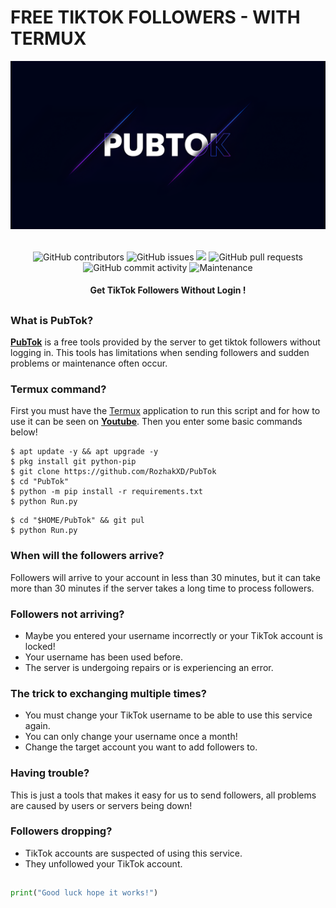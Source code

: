# FREE TIKTOK FOLLOWERS - WITH TERMUX
<div align="center">
  <img src="Data/PubTok.png">
  <br>
  <br>
  <p>
    <img alt="GitHub contributors" src="https://img.shields.io/github/contributors/rozhakxd/PubTok">
    <img alt="GitHub issues" src="https://img.shields.io/github/issues/rozhakxd/PubTok">
    <img src="https://img.shields.io/badge/PRs-welcome-brightgreen.svg?style=shields">
    <img alt="GitHub pull requests" src="https://img.shields.io/github/issues-pr/rozhakxd/PubTok">
    <img alt="GitHub commit activity" src="https://img.shields.io/github/commit-activity/m/rozhakxd/PubTok">
    <img alt="Maintenance" src="https://img.shields.io/maintenance/no/2023">
  </p>
  <h4> Get TikTok Followers Without Login ! </h4>
</div>

##

### What is PubTok?
[**PubTok**](https://github.com/RozhakXD/PubTok) is a free tools provided by the server to get tiktok followers without logging in. This tools has limitations when sending followers and sudden problems or maintenance often occur.

### Termux command?
First you must have the [Termux](https://f-droid.org/repo/com.termux_118.apk) application to run this script and for how to use it can be seen on [**Youtube**](https://youtube.com/rozhakid). Then you enter some basic commands below!
```
$ apt update -y && apt upgrade -y
$ pkg install git python-pip
$ git clone https://github.com/RozhakXD/PubTok
$ cd "PubTok"
$ python -m pip install -r requirements.txt
$ python Run.py
```

```
$ cd "$HOME/PubTok" && git pul
$ python Run.py
```

### When will the followers arrive?
Followers will arrive to your account in less than 30 minutes, but it can take more than 30 minutes if the server takes a long time to process followers.

### Followers not arriving?
- Maybe you entered your username incorrectly or your TikTok account is locked!
- Your username has been used before.
- The server is undergoing repairs or is experiencing an error.

### The trick to exchanging multiple times?
- You must change your TikTok username to be able to use this service again.
- You can only change your username once a month!
- Change the target account you want to add followers to.

### Having trouble?
This is just a tools that makes it easy for us to send followers, all problems are caused by users or servers being down!

### Followers dropping?
- TikTok accounts are suspected of using this service.
- They unfollowed your TikTok account.

##
```python
print("Good luck hope it works!")
```
##
